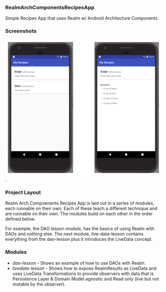 ### RealmArchComponentsRecipesApp
Simple Recipes App that uses Realm w/ Android Architecture Components

### Screenshots
![Recipes for your favoriate Android Sweets!](RecipesApp.png).


### Project Layout

Realm Arch Compoenents Recipes App is laid out in a series of modules, each runnable on their own.  Each of these teach a different technique and are runnable on their own.  The modules build on each other in the order defined below.

For example, the DAO lesson module, has the basics of using Realm with DAOs and nothing else.  The next module, live-data-lesson contains everything from the dao-lesson plus it introduces the LiveData concept.

### Modules
* *dao-lesson* - Shows an example of how to use DAOs with Realm.
* *livedata-lesson* - Shows how to expose RealmResults as LiveData and uses LiveData Transformations to provide observers with data that is Persistence Layer & Domain Model agnostic and Read only (live but not mutable by the observer).
